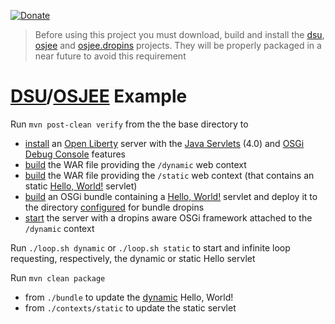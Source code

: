 [![Donate](https://img.shields.io/badge/Donate-PayPal-green.svg)](https://www.paypal.com/donate/?business=7JXD6EDFHXF5C&no_recurring=0&item_name=To+allow+the+development%2C+maintenance+and+evolution+of+a+kind+of+software+that+can+only+exist+in+this+way&currency_code=USD)
> Before using this project you must download, build and install the [dsu](https://github.com/softalks/dsu), [osjee](https://github.com/softalks/osjee) and [osjee.dropins](https://github.com/softalks/osjee.dropins) projects. They will be properly packaged in a near future to avoid this requirement
# [DSU](https://github.com/softalks/dsu)/[OSJEE](https://github.com/softalks/osjee) Example
Run `mvn post-clean verify` from the the base directory to 
* [install](https://github.com/OpenLiberty/ci.maven/blob/main/docs/create.md#create) an [Open Liberty](https://openliberty.io/) server with the [Java Servlets](https://openliberty.io/docs/latest/reference/feature/servlet-4.0.html) (4.0) and [OSGi Debug Console](https://openliberty.io/docs/latest/reference/feature/osgiConsole-1.0.html) features
* [build](https://github.com/softalks/dsu.example/blob/main/contexts/dynamic/pom.xml) the WAR file providing the `/dynamic` web context
* [build](https://github.com/softalks/dsu.example/blob/main/contexts/static/pom.xml) the WAR file providing the `/static` web context (that contains an static [Hello, World!](https://github.com/softalks/dsu.example/blob/main/bundle/src/main/war/Hello.java) servlet)
* [build](https://github.com/softalks/dsu.example/blob/main/bundle/pom.xml) an OSGi bundle containing a [Hello, World!](https://github.com/softalks/dsu.example/blob/main/bundle/src/main/bundle/Hello.java) servlet and deploy it to the directory [configured](https://felix.apache.org/documentation/subprojects/apache-felix-file-install.html) for bundle dropins
* [start](https://github.com/OpenLiberty/ci.maven/blob/main/docs/start.md#start) the server with a dropins aware OSGi framework attached to the `/dynamic` context

Run `./loop.sh dynamic` or `./loop.sh static` to start and infinite loop requesting, respectively, the dynamic or static Hello servlet 

Run `mvn clean package`
* from `./bundle` to update the [dynamic](https://en.wikipedia.org/wiki/Dynamic_software_updating) Hello, World!
* from `./contexts/static` to update the static servlet
